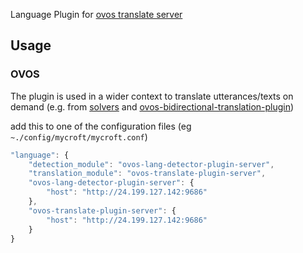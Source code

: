 Language Plugin for [ovos translate server](https://github.com/OpenVoiceOS/ovos-translate-server)

## Usage

### OVOS

The plugin is used in a wider context to translate utterances/texts on demand (e.g. from [solvers](https://openvoiceos.github.io/ovos-technical-manual/solvers/) and [ovos-bidirectional-translation-plugin](https://github.com/OpenVoiceOS/ovos-bidirectional-translation-plugin))

add this to one of the configuration files (eg `~./config/mycroft/mycroft.conf`)

```javascript
"language": {
    "detection_module": "ovos-lang-detector-plugin-server",
    "translation_module": "ovos-translate-plugin-server",
    "ovos-lang-detector-plugin-server": {
        "host": "http://24.199.127.142:9686"
    },
    "ovos-translate-plugin-server": {
        "host": "http://24.199.127.142:9686"
    }
}
```
